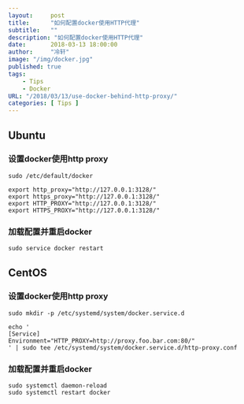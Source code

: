 ```yaml
---
layout:     post
title:      "如何配置docker使用HTTP代理"
subtitle:   ""
description: "如何配置docker使用HTTP代理"
date:       2018-03-13 18:00:00
author:     "冷轩"
image: "/img/docker.jpg"
published: true
tags:
    - Tips
    - Docker
URL: "/2018/03/13/use-docker-behind-http-proxy/"
categories: [ Tips ]
---
```

## Ubuntu
### 设置docker使用http proxy
```
sudo /etc/default/docker

export http_proxy="http://127.0.0.1:3128/"
export https_proxy="http://127.0.0.1:3128/"
export HTTP_PROXY="http://127.0.0.1:3128/"
export HTTPS_PROXY="http://127.0.0.1:3128/"
```
<!--more-->
### 加载配置并重启docker
```
sudo service docker restart
```
## CentOS
### 设置docker使用http proxy
```
sudo mkdir -p /etc/systemd/system/docker.service.d

echo '
[Service]
Environment="HTTP_PROXY=http://proxy.foo.bar.com:80/"
' | sudo tee /etc/systemd/system/docker.service.d/http-proxy.conf
```

### 加载配置并重启docker
```
sudo systemctl daemon-reload
sudo systemctl restart docker
```

